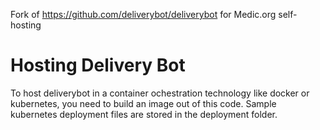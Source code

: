 Fork of https://github.com/deliverybot/deliverybot for Medic.org self-hosting

# Hosting Delivery Bot

To host deliverybot in a container ochestration technology like docker or kubernetes, you need to build an image out of this code. Sample kubernetes deployment files are stored in the deployment folder.
